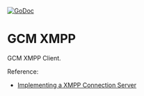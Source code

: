 [![GoDoc](https://godoc.org/github.com/KurioApp/gcm-xmpp?status.svg)](https://godoc.org/github.com/KurioApp/gcm-xmpp)
# GCM XMPP

GCM XMPP Client.


Reference:
- [Implementing a XMPP Connection Server](https://developers.google.com/cloud-messaging/ccs)
